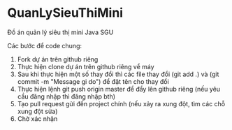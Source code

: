 # QuanLySieuThiMini
Đồ án quản lý siêu thị mini Java SGU

Các bước để code chung:
1. Fork dự án trên github riêng
2. Thực hiện clone dự án trên github riêng về máy
3. Sau khi thực hiện một số thay đổi thì các file thay đổi (git add .) và (git commit -m "Message gi do") để đặt tên cho thay đổi
4. Thực hiện lệnh git push origin master để đẩy lên github riêng (nếu yêu cầu đăng nhập thì đăng nhập bth)
5. Tạo pull request gửi đến project chính  (nếu xảy ra xung đột, tìm các chỗ xung đột sửa)
6. Chờ xác nhận  


